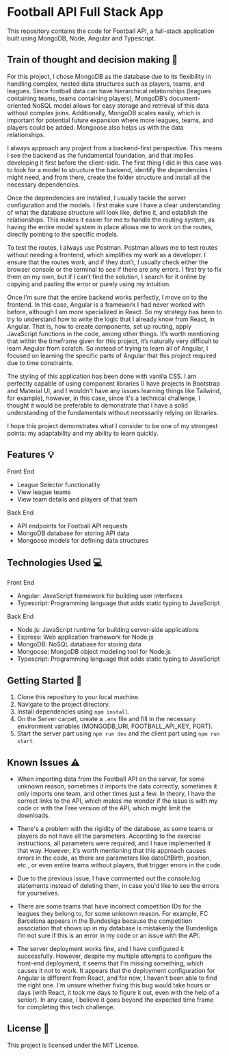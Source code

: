 # Football API Full Stack App

This repository contains the code for Football API, a full-stack application built using MongoDB, Node, Angular and Typescript.

## Train of thought and decision making 🧠

For this project, I chose MongoDB as the database due to its flexibility in handling complex, nested data structures such as players, teams, and leagues. Since football data can have hierarchical relationships (leagues containing teams, teams containing players), MongoDB’s document-oriented NoSQL model allows for easy storage and retrieval of this data without complex joins. Additionally, MongoDB scales easily, which is important for potential future expansion where more leagues, teams, and players could be added. Mongoose also helps us with the data relationships.

I always approach any project from a backend-first perspective. This means I see the backend as the fundamental foundation, and that implies developing it first before the client-side. The first thing I did in this case was to look for a model to structure the backend, identify the dependencies I might need, and from there, create the folder structure and install all the necessary dependencies.

Once the dependencies are installed, I usually tackle the server configuration and the models. I first make sure I have a clear understanding of what the database structure will look like, define it, and establish the relationships. This makes it easier for me to handle the routing system, as having the entire model system in place allows me to work on the routes, directly pointing to the specific models.

To test the routes, I always use Postman. Postman allows me to test routes without needing a frontend, which simplifies my work as a developer. I ensure that the routes work, and if they don’t, I usually check either the browser console or the terminal to see if there are any errors. I first try to fix them on my own, but if I can’t find the solution, I search for it online by copying and pasting the error or purely using my intuition.

Once I’m sure that the entire backend works perfectly, I move on to the frontend. In this case, Angular is a framework I had never worked with before, although I am more specialized in React. So my strategy has been to try to understand how to write the logic that I already know from React, in Angular. That is, how to create components, set up routing, apply JavaScript functions in the code, among other things. It’s worth mentioning that within the timeframe given for this project, it’s naturally very difficult to learn Angular from scratch. So instead of trying to learn all of Angular, I focused on learning the specific parts of Angular that this project required due to time constraints.

The styling of this application has been done with vanilla CSS. I am perfectly capable of using component libraries (I have projects in Bootstrap and Material UI, and I wouldn't have any issues learning things like Tailwind, for example), however, in this case, since it's a technical challenge, I thought it would be preferable to demonstrate that I have a solid understanding of the fundamentals without necessarily relying on libraries.

I hope this project demonstrates what I consider to be one of my strongest points: my adaptability and my ability to learn quickly.

## Features 💡

Front End

- League Selector functionality
- View league teams
- View team details and players of that team

Back End

- API endpoints for Football API requests
- MongoDB database for storing API data
- Mongoose models for defining data structures

## Technologies Used 💻

Front End

- Angular: JavaScript framework for building user interfaces
- Typescript: Programming language that adds static typing to JavaScript

Back End

- Node.js: JavaScript runtime for building server-side applications
- Express: Web application framework for Node.js
- MongoDB: NoSQL database for storing data
- Mongoose: MongoDB object modeling tool for Node.js
- Typescript: Programming language that adds static typing to JavaScript

## Getting Started 🚀

1. Clone this repository to your local machine.
2. Navigate to the project directory.
3. Install dependencies using `npm install`.
4. On the Server carpet, create a `.env` file and fill in the necessary environment variables (MONGODB_URI, FOOTBALL_API_KEY, PORT).
5. Start the server part using `npm run dev` and the client part using `npm run start`.

## Known Issues ⚠

- When importing data from the Football API on the server, for some unknown reason, sometimes it imports the data correctly, sometimes it only imports one team, and other times just a few. In theory, I have the correct links to the API, which makes me wonder if the issue is with my code or with the Free version of the API, which might limit the downloads.

- There's a problem with the rigidity of the database, as some teams or players do not have all the parameters. According to the exercise instructions, all parameters were required, and I have implemented it that way. However, it’s worth mentioning that this approach causes errors in the code, as there are parameters like dateOfBirth, position, etc., or even entire teams without players, that trigger errors in the code.

- Due to the previous issue, I have commented out the console.log statements instead of deleting them, in case you'd like to see the errors for yourselves.

- There are some teams that have incorrect competition IDs for the leagues they belong to, for some unknown reason. For example, FC Barcelona appears in the Bundesliga because the competition association that shows up in my database is mistakenly the Bundesliga. I’m not sure if this is an error in my code or an issue with the API.

- The server deployment works fine, and I have configured it successfully. However, despite my multiple attempts to configure the front-end deployment, it seems that I’m missing something, which causes it not to work. It appears that the deployment configuration for Angular is different from React, and for now, I haven't been able to find the right one. I'm unsure whether fixing this bug would take hours or days (with React, it took me days to figure it out, even with the help of a senior). In any case, I believe it goes beyond the expected time frame for completing this tech challenge.

## License 📝

This project is licensed under the MIT License.